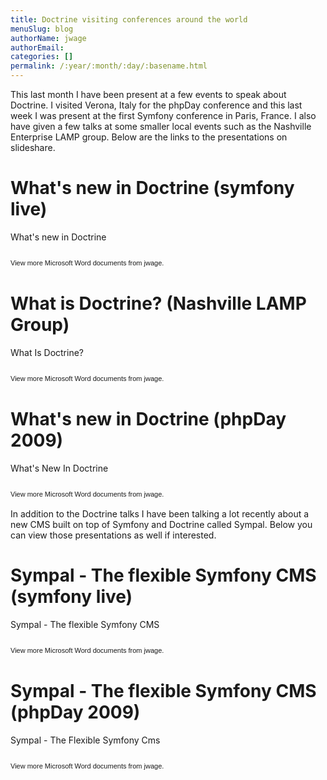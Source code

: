 ```yaml
---
title: Doctrine visiting conferences around the world
menuSlug: blog
authorName: jwage 
authorEmail: 
categories: []
permalink: /:year/:month/:day/:basename.html
---
```

This last month I have been present at a few events to speak about
Doctrine. I visited Verona, Italy for the phpDay conference and this
last week I was present at the first Symfony conference in Paris,
France. I also have given a few talks at some smaller local events such
as the Nashville Enterprise LAMP group. Below are the links to the
presentations on slideshare.

What's new in Doctrine (symfony live)
=====================================

<div style="width:425px;text-align:left" id="__ss_1576175">

What's new in Doctrine

<object style="margin:0px" width="425" height="355">

</object><div style="font-size:11px;font-family:tahoma,arial;height:26px;padding-top:2px;">

View more Microsoft Word documents from jwage.

</div></div>

What is Doctrine? (Nashville LAMP Group)
========================================

<div style="width:425px;text-align:left" id="__ss_1462019">

What Is Doctrine?

<object style="margin:0px" width="425" height="355">

</object><div style="font-size:11px;font-family:tahoma,arial;height:26px;padding-top:2px;">

View more Microsoft Word documents from jwage.

</div></div>

What's new in Doctrine (phpDay 2009)
====================================

<div style="width:425px;text-align:left" id="__ss_1453079">

What's New In Doctrine

<object style="margin:0px" width="425" height="355">

</object><div style="font-size:11px;font-family:tahoma,arial;height:26px;padding-top:2px;">

View more Microsoft Word documents from jwage.

</div></div>

In addition to the Doctrine talks I have been talking a lot recently
about a new CMS built on top of Symfony and Doctrine called Sympal.
Below you can view those presentations as well if interested.

Sympal - The flexible Symfony CMS (symfony live)
================================================

<div style="width:425px;text-align:left" id="__ss_1577300">

Sympal - The flexible Symfony CMS

<object style="margin:0px" width="425" height="355">

</object><div style="font-size:11px;font-family:tahoma,arial;height:26px;padding-top:2px;">

View more Microsoft Word documents from jwage.

</div></div>

Sympal - The flexible Symfony CMS (phpDay 2009)
===============================================

<div style="width:425px;text-align:left" id="__ss_1453080">

Sympal - The Flexible Symfony Cms

<object style="margin:0px" width="425" height="355">

</object><div style="font-size:11px;font-family:tahoma,arial;height:26px;padding-top:2px;">

View more Microsoft Word documents from jwage.

</div></div>



